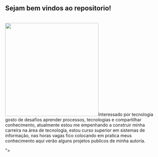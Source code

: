 # 
<h2>Sejam bem vindos ao repositorio!</h2><br>
<img src="https://www.hsbs.com.br/wp-content/uploads/2018/12/ti_2019.png" style="width:300px;height:250px alt="<p style="text-align:left;">Interessado por tecnologia gosto de desafios aprender processos, tecnologias e compartilhar conhecimento, atualmente estou me empenhando a construir minha carreira na área de tecnologia, estou curso superior em sistemas de informação, nas horas vagas fico colocando em pratica meus conhecimento aqui verão alguns projetos publicos de minha autoria.</p>">


